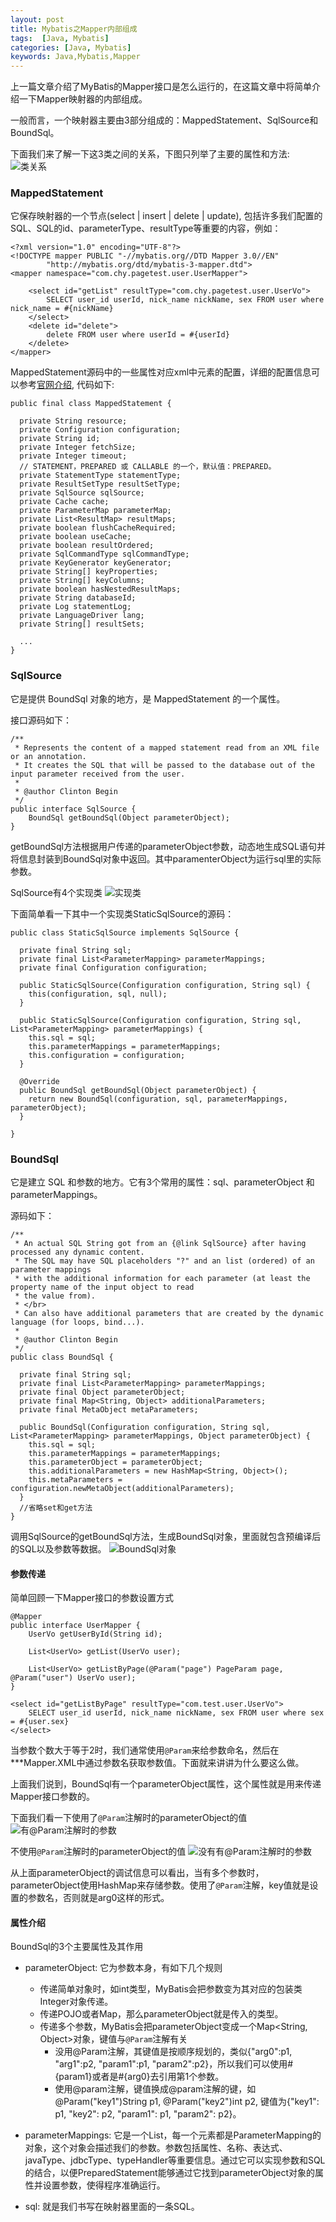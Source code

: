 ```yaml
---
layout: post
title: Mybatis之Mapper内部组成
tags:  [Java, Mybatis]
categories: [Java, Mybatis]
keywords: Java,Mybatis,Mapper
---
```



上一篇文章介绍了MyBatis的Mapper接口是怎么运行的，在这篇文章中将简单介绍一下Mapper映射器的内部组成。




一般而言，一个映射器主要由3部分组成的：MappedStatement、SqlSource和BoundSql。

下面我们来了解一下这3类之间的关系，下图只列举了主要的属性和方法:
![类关系](https://i.loli.net/2018/06/09/5b1bb83300a8c.png)

### MappedStatement  
它保存映射器的一个节点(select \| insert \| delete \| update), 包括许多我们配置的 SQL、SQL的id、parameterType、resultType等重要的内容，例如：
```
<?xml version="1.0" encoding="UTF-8"?>
<!DOCTYPE mapper PUBLIC "-//mybatis.org//DTD Mapper 3.0//EN"
        "http://mybatis.org/dtd/mybatis-3-mapper.dtd">
<mapper namespace="com.chy.pagetest.user.UserMapper">

    <select id="getList" resultType="com.chy.pagetest.user.UserVo">
        SELECT user_id userId, nick_name nickName, sex FROM user where nick_name = #{nickName}
    </select>
    <delete id="delete">
        delete FROM user where userId = #{userId}
    </delete>
</mapper>
```

MappedStatement源码中的一些属性对应xml中元素的配置，详细的配置信息可以参考[官网介绍](http://www.mybatis.org/mybatis-3/zh/sqlmap-xml.html#), 代码如下:
```
public final class MappedStatement {

  private String resource;
  private Configuration configuration;
  private String id;
  private Integer fetchSize;
  private Integer timeout;
  // STATEMENT，PREPARED 或 CALLABLE 的一个，默认值：PREPARED。
  private StatementType statementType;
  private ResultSetType resultSetType;
  private SqlSource sqlSource;
  private Cache cache;
  private ParameterMap parameterMap;
  private List<ResultMap> resultMaps;
  private boolean flushCacheRequired;
  private boolean useCache;
  private boolean resultOrdered;
  private SqlCommandType sqlCommandType;
  private KeyGenerator keyGenerator;
  private String[] keyProperties;
  private String[] keyColumns;
  private boolean hasNestedResultMaps;
  private String databaseId;
  private Log statementLog;
  private LanguageDriver lang;
  private String[] resultSets;

  ...
}
```

### SqlSource  
它是提供 BoundSql 对象的地方，是 MappedStatement 的一个属性。
  
接口源码如下：
```
/**
 * Represents the content of a mapped statement read from an XML file or an annotation. 
 * It creates the SQL that will be passed to the database out of the input parameter received from the user.
 *
 * @author Clinton Begin
 */
public interface SqlSource {
    BoundSql getBoundSql(Object parameterObject);
}
```
getBoundSql方法根据用户传递的parameterObject参数，动态地生成SQL语句并将信息封装到BoundSql对象中返回。其中paramenterObject为运行sql里的实际参数。

SqlSource有4个实现类
![实现类](https://i.loli.net/2018/06/10/5b1d41668c966.png)

下面简单看一下其中一个实现类StaticSqlSource的源码：
```
public class StaticSqlSource implements SqlSource {

  private final String sql;
  private final List<ParameterMapping> parameterMappings;
  private final Configuration configuration;

  public StaticSqlSource(Configuration configuration, String sql) {
    this(configuration, sql, null);
  }

  public StaticSqlSource(Configuration configuration, String sql, List<ParameterMapping> parameterMappings) {
    this.sql = sql;
    this.parameterMappings = parameterMappings;
    this.configuration = configuration;
  }

  @Override
  public BoundSql getBoundSql(Object parameterObject) {
    return new BoundSql(configuration, sql, parameterMappings, parameterObject);
  }

}
```

### BoundSql  
它是建立 SQL 和参数的地方。它有3个常用的属性：sql、parameterObject 和 parameterMappings。

源码如下：
```
/**
 * An actual SQL String got from an {@link SqlSource} after having processed any dynamic content.
 * The SQL may have SQL placeholders "?" and an list (ordered) of an parameter mappings 
 * with the additional information for each parameter (at least the property name of the input object to read 
 * the value from). 
 * </br>
 * Can also have additional parameters that are created by the dynamic language (for loops, bind...).
 *
 * @author Clinton Begin
 */
public class BoundSql {

  private final String sql;
  private final List<ParameterMapping> parameterMappings;
  private final Object parameterObject;
  private final Map<String, Object> additionalParameters;
  private final MetaObject metaParameters;

  public BoundSql(Configuration configuration, String sql, List<ParameterMapping> parameterMappings, Object parameterObject) {
    this.sql = sql;
    this.parameterMappings = parameterMappings;
    this.parameterObject = parameterObject;
    this.additionalParameters = new HashMap<String, Object>();
    this.metaParameters = configuration.newMetaObject(additionalParameters);
  }
  //省略set和get方法
}
```

调用SqlSource的getBoundSql方法，生成BoundSql对象，里面就包含预编译后的SQL以及参数等数据。
![BoundSql对象](https://i.loli.net/2018/06/10/5b1d42c6a2ac0.png)

#### 参数传递
简单回顾一下Mapper接口的参数设置方式
```
@Mapper
public interface UserMapper {
    UserVo getUserById(String id);

    List<UserVo> getList(UserVo user);

    List<UserVo> getListByPage(@Param("page") PageParam page, @Param("user") UserVo user);
}
```

```
<select id="getListByPage" resultType="com.test.user.UserVo">
    SELECT user_id userId, nick_name nickName, sex FROM user where sex = #{user.sex}
</select>
```

当参数个数大于等于2时，我们通常使用`@Param`来给参数命名，然后在***Mapper.XML中通过参数名获取参数值。下面就来讲讲为什么要这么做。 

上面我们说到，BoundSql有一个parameterObject属性，这个属性就是用来传递Mapper接口参数的。  

下面我们看一下使用了`@Param`注解时的parameterObject的值  
![有@Param注解时的参数](https://i.loli.net/2018/06/09/5b1bd18e166d1.png)

不使用`@Param`注解时的parameterObject的值
![没有有@Param注解时的参数](https://i.loli.net/2018/06/09/5b1bcbe52816a.png)

从上面parameterObject的调试信息可以看出，当有多个参数时，parameterObject使用HashMap来存储参数。使用了`@Param`注解，key值就是设置的参数名，否则就是arg0这样的形式。


#### 属性介绍

BoundSql的3个主要属性及其作用

* parameterObject: 它为参数本身，有如下几个规则
  * 传递简单对象时，如int类型，MyBatis会把参数变为其对应的包装类Integer对象传递。
  * 传递POJO或者Map，那么parameterObject就是传入的类型。
  * 传递多个参数，MyBatis会把parameterObject变成一个Map<String, Object>对象，键值与`@Param`注解有关
     * 没用@Param注解，其键值是按顺序规划的，类似{"arg0":p1, "arg1":p2, "param1":p1, "param2":p2}，所以我们可以使用#{param1}或者是#{arg0}去引用第1个参数。
     * 使用@param注解，键值换成@param注解的键，如@Param("key1")String p1, @Param("key2")int p2, 键值为{"key1": p1, "key2": p2, "param1": p1, "param2": p2}。
    
* parameterMappings: 它是一个List，每一个元素都是ParameterMapping的对象，这个对象会描述我们的参数。参数包括属性、名称、表达式、javaType、jdbcType、typeHandler等重要信息。通过它可以实现参数和SQL的结合，以便PreparedStatement能够通过它找到parameterObject对象的属性并设置参数，使得程序准确运行。

* sql: 就是我们书写在映射器里面的一条SQL。